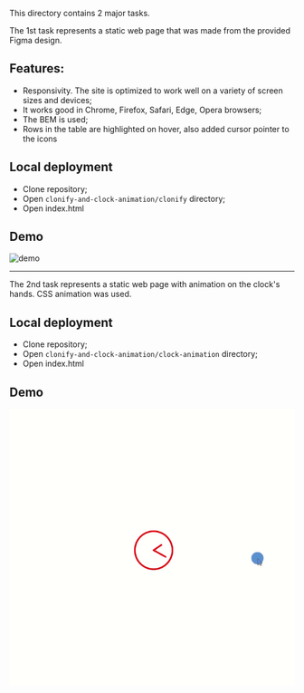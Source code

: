 This directory contains 2 major tasks.

The 1st task represents a static web page that was made from the provided Figma design.

## Features:
- Responsivity. The site is optimized to work well on a variety of screen sizes and devices;
- It works good in Chrome, Firefox, Safari, Edge, Opera browsers;
- The BEM is used;
- Rows in the table are highlighted on hover, also added cursor pointer to the icons

## Local deployment

- Clone repository;
- Open `clonify-and-clock-animation/clonify` directory;
- Open index.html

## Demo

![demo](demo-desktop.gif)

--------------------------------------------------------------------------------------------

The 2nd task represents a static web page with animation on the clock's hands.
CSS animation was used.

## Local deployment

- Clone repository;
- Open `clonify-and-clock-animation/clock-animation` directory;
- Open index.html

## Demo

![demo](demo-clock.gif)
